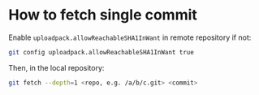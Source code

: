 # How to fetch single commit

Enable `uploadpack.allowReachableSHA1InWant` in remote repository if not:

```bash
git config uploadpack.allowReachableSHA1InWant true
```

Then, in the local repository:

```bash
git fetch --depth=1 <repo, e.g. /a/b/c.git> <commit>
```

